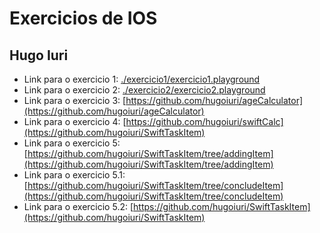 # Exercicios de IOS

## Hugo Iuri

- Link para o exercicio 1: [./exercicio1/exercicio1.playground](./exercicio1/exercicio1.playground)
- Link para o exercicio 2: [./exercicio2/exercicio2.playground](./exercicio2/exercicio2.playground)
- Link para o exercicio 3: [https://github.com/hugoiuri/ageCalculator](https://github.com/hugoiuri/ageCalculator)
- Link para o exercicio 4: [https://github.com/hugoiuri/swiftCalc](https://github.com/hugoiuri/SwiftTaskItem)
- Link para o exercicio 5: [https://github.com/hugoiuri/SwiftTaskItem/tree/addingItem](https://github.com/hugoiuri/SwiftTaskItem/tree/addingItem)
- Link para o exercicio 5.1: [https://github.com/hugoiuri/SwiftTaskItem/tree/concludeItem](https://github.com/hugoiuri/SwiftTaskItem/tree/concludeItem)
- Link para o exercicio 5.2: [https://github.com/hugoiuri/SwiftTaskItem](https://github.com/hugoiuri/SwiftTaskItem)